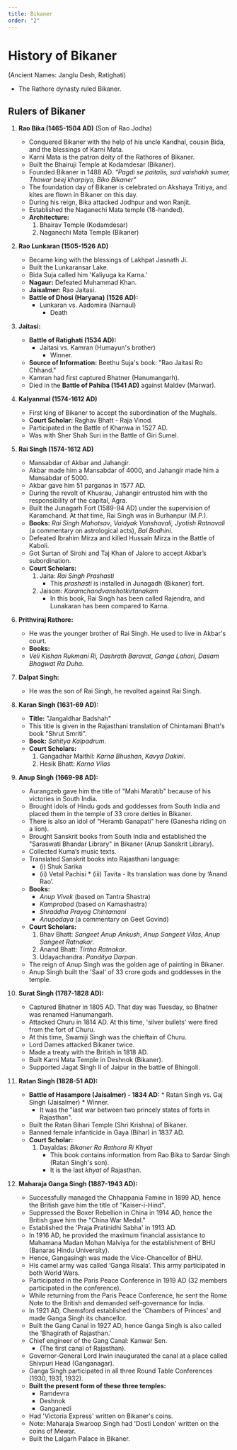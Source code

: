 ```yaml
---
title: Bikaner
order: "2"
---
```


# History of Bikaner

(Ancient Names: Janglu Desh, Ratighati)

*   The Rathore dynasty ruled Bikaner.

## Rulers of Bikaner

1.  **Rao Bika (1465-1504 AD)** (Son of Rao Jodha)
    *   Conquered Bikaner with the help of his uncle Kandhal, cousin Bida, and the blessings of Karni Mata.
    *   Karni Mata is the patron deity of the Rathores of Bikaner.
    *   Built the Bhairuji Temple at Kodamdesar (Bikaner).
    *   Founded Bikaner in 1488 AD.
       *"Pagdi se paitalis, sud vaishakh sumer, Thawar beej kharpiyo, Biko Bikaner"*
    *   The foundation day of Bikaner is celebrated on Akshaya Tritiya, and kites are flown in Bikaner on this day.
    *  During his reign, Bika attacked Jodhpur and won Ranjit.
    *   Established the Naganechi Mata temple (18-handed).
    *   **Architecture:**
        1. Bhairav Temple (Kodamdesar)
        2. Naganechi Mata Temple (Bikaner)

2.  **Rao Lunkaran (1505-1526 AD)**
    *   Became king with the blessings of Lakhpat Jasnath Ji.
    *   Built the Lunkaransar Lake.
    *   Bida Suja called him 'Kaliyuga ka Karna.'
    *  **Nagaur:** Defeated Muhammad Khan.
    *   **Jaisalmer:**  Rao Jaitasi.
    *  **Battle of Dhosi (Haryana) (1526 AD):**
         * Lunkaran vs. Aadomira (Narnaul)
             * Death

3.  **Jaitasi:**
    *  **Battle of Ratighati (1534 AD):**
         * Jaitasi vs. Kamran (Humayun's brother)
           *  Winner.
    *  **Source of Information:** Beethu Suja's book: "Rao Jaitasi Ro Chhand."
    *   Kamran had first captured Bhatner (Hanumangarh).
    *  Died in the **Battle of Pahiba (1541 AD)** against Maldev (Marwar).

4.  **Kalyanmal (1574-1612 AD)**
    *   First king of Bikaner to accept the subordination of the Mughals.
    *   **Court Scholar:** Raghav Bhatt - Raja Vinod.
    *   Participated in the Battle of Khanwa in 1527 AD.
     * Was with Sher Shah Suri in the Battle of Giri Sumel.

5.  **Rai Singh (1574-1612 AD)**
    *   Mansabdar of Akbar and Jahangir.
    *   Akbar made him a Mansabdar of 4000, and Jahangir made him a Mansabdar of 5000.
    *   Akbar gave him 51 parganas in 1577 AD.
    *   During the revolt of Khusrau, Jahangir entrusted him with the responsibility of the capital, Agra.
    *   Built the Junagarh Fort (1589-94 AD) under the supervision of Karamchand. At that time, Rai Singh was in Burhanpur (M.P.).
    *   **Books:** *Rai Singh Mahotsav*, *Vaidyak Vanshavali,* *Jyotish Ratnavali* (a commentary on astrological acts), *Bal Bodhini*.
    *   Defeated Ibrahim Mirza and killed Hussain Mirza in the Battle of Kaboli.
    *   Got Surtan of Sirohi and Taj Khan of Jalore to accept Akbar’s subordination.
    *   **Court Scholars:**
        1. Jaita: *Rai Singh Prashasti*
           * This *prashasti* is installed in Junagadh (Bikaner) fort.
        2. Jaisom: *Karamchandvanshotkirtanakam*
           *  In this book, Rai Singh has been called Rajendra, and Lunakaran has been compared to Karna.

6.  **Prithviraj Rathore:**
    *   He was the younger brother of Rai Singh. He used to live in Akbar's court.
    *   **Books:**
       *  *Veli Kishan Rukmani Ri,* *Dashrath Baravat*, *Ganga Lahari,* *Dasam Bhagwat Ra Duha.*

7.  **Dalpat Singh:**
    *   He was the son of Rai Singh, he revolted against Rai Singh.

8.  **Karan Singh (1631-69 AD):**
    *   **Title:** "Jangaldhar Badshah"
      * This title is given in the Rajasthani translation of Chintamani Bhatt's book "Shrut Smriti".
    *   **Book:** *Sahitya Kalpadrum*.
    *   **Court Scholars:**
        1. Gangadhar Maithil: *Karna Bhushan*, *Kavya Dakini*.
        2. Hesik Bhatt: *Karna Vilas*

9.  **Anup Singh (1669-98 AD):**
    *   Aurangzeb gave him the title of "Mahi Maratib" because of his victories in South India.
    *   Brought idols of Hindu gods and goddesses from South India and placed them in the temple of 33 crore deities in Bikaner.
    *   There is also an idol of "Heramb Ganapati" here (Ganesha riding on a lion).
    *   Brought Sanskrit books from South India and established the "Saraswati Bhandar Library" in Bikaner (Anup Sanskrit Library).
    *    Collected Kuma’s music texts.
      *   Translated Sanskrit books into Rajasthani language:
          *   (i) Shuk Sarika
          *   (ii) Vetal Pachisi
         *  (iii) Tavita - Its translation was done by ‘Anand Rao’.
    *   **Books:**
        *   *Anup Vivek* (based on Tantra Shastra)
        *   *Kamprabod* (based on Kamashastra)
        *   *Shraddha Prayog Chintamani*
        *   *Anupodaya* (a commentary on Geet Govind)
    *  **Court Scholars:**
         1. Bhav Bhatt: *Sangeet Anup Ankush*, *Anup Sangeet Vilas*, *Anup Sangeet Ratnakar*.
         2. Anand Bhatt: *Tirtha Ratnakar*.
         3. Udayachandra: *Panditya Darpan*.
    *  The reign of Anup Singh was the golden age of painting in Bikaner.
    * Anup Singh built the 'Saal' of 33 crore gods and goddesses in the temple.

10. **Surat Singh (1787-1828 AD):**
    *   Captured Bhatner in 1805 AD. That day was Tuesday, so Bhatner was renamed Hanumangarh.
    *   Attacked Churu in 1814 AD. At this time, 'silver bullets' were fired from the fort of Churu.
       * At this time, Swamiji Singh was the chieftain of Churu.
    *   Lord Dames attacked Bikaner twice.
    *   Made a treaty with the British in 1818 AD.
    * Built Karni Mata Temple in Deshnok (Bikaner).
    *   Supported Jagat Singh II of Jaipur in the battle of Bhingoli.

11. **Ratan Singh (1828-51 AD):**
      * **Battle of Hasampore (Jaisalmer) - 1834 AD:**
            * Ratan Singh vs. Gaj Singh (Jaisalmer)
              * Winner.
        * It was the "last war between two princely states of forts in Rajasthan".
    *   Built the Ratan Bihari Temple (Shri Krishna) of Bikaner.
    *   Banned female infanticide in Gaya (Bihar) in 1837 AD.
    *   **Court Scholar:**
        1. Dayaldas: *Bikaner Ra Rathora Ri Khyat*
            * This book contains information from Rao Bika to Sardar Singh (Ratan Singh's son).
            * It is the last *khyat* of Rajasthan.

12. **Maharaja Ganga Singh (1887-1943 AD):**
    *   Successfully managed the Chhappania Famine in 1899 AD, hence the British gave him the title of "Kaiser-i-Hind".
    *   Suppressed the Boxer Rebellion in China in 1914 AD, hence the British gave him the "China War Medal."
    *   Established the 'Praja Pratinidhi Sabha' in 1913 AD.
    *   In 1916 AD, he provided the maximum financial assistance to Mahamana Madan Mohan Malviya for the establishment of BHU (Banaras Hindu University).
       * Hence, Gangasingh was made the Vice-Chancellor of BHU.
    *  His camel army was called ‘Ganga Risala’. This army participated in both World Wars.
    *   Participated in the Paris Peace Conference in 1919 AD (32 members participated in the conference).
    *   While returning from the Paris Peace Conference, he sent the Rome Note to the British and demanded self-governance for India.
    *   In 1921 AD, Chemsford established the 'Chambers of Princes' and made Ganga Singh its chancellor.
    *   Built the Gang Canal in 1927 AD, hence Ganga Singh is also called the 'Bhagirath of Rajasthan.'
      * Chief engineer of the Gang Canal: Kanwar Sen.
        * (The first canal of Rajasthan).
     *  Governor-General Lord Irwin inaugurated the canal at a place called Shivpuri Head (Ganganagar).
    *   Ganga Singh participated in all three Round Table Conferences (1930, 1931, 1932).
    *   **Built the present form of these three temples:**
         * Ramdevra
         * Deshnok
        * Ganganedi
    *   Had 'Victoria Express' written on Bikaner's coins.
      * Note: Maharaja Swaroop Singh had 'Dosti London' written on the coins of Mewar.
    * Built the Lalgarh Palace in Bikaner.

